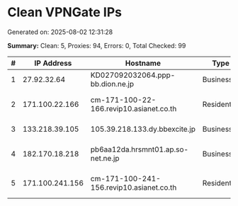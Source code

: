# Clean VPNGate IPs
Generated on: 2025-08-02 12:31:28

**Summary:** Clean: 5, Proxies: 94, Errors: 0, Total Checked: 99

| # | IP Address | Hostname | Type | Country | Provider |
|---|------------|----------|------|---------|----------|
| 1 | 27.92.32.64 | KD027092032064.ppp-bb.dion.ne.jp | Business | JP | KDDI CORPORATION |
| 2 | 171.100.22.166 | cm-171-100-22-166.revip10.asianet.co.th | Residential | TH | TRUE INTERNET CORPORATION CO. LTD. |
| 3 | 133.218.39.105 | 105.39.218.133.dy.bbexcite.jp | Business | JP | Internet Initiative Japan Inc. |
| 4 | 182.170.18.218 | pb6aa12da.hrsmnt01.ap.so-net.ne.jp | Business | JP | Sony Network Communications Inc. |
| 5 | 171.100.241.156 | cm-171-100-241-156.revip10.asianet.co.th | Residential | TH | TRUE INTERNET CORPORATION CO. LTD. |
